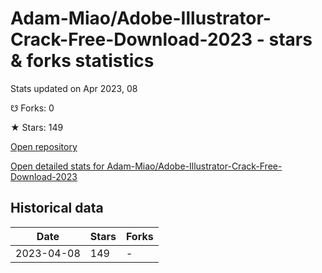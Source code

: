 # Adam-Miao/Adobe-Illustrator-Crack-Free-Download-2023 - stars & forks statistics

Stats updated on Apr 2023, 08

☋ Forks: 0

★ Stars: 149

[Open repository](https://github.com/Adam-Miao/Adobe-Illustrator-Crack-Free-Download-2023)

[Open detailed stats for Adam-Miao/Adobe-Illustrator-Crack-Free-Download-2023](https://reviewgithub.com/rep/Adam-Miao/Adobe-Illustrator-Crack-Free-Download-2023)

## Historical data
| Date | Stars | Forks |
|------|-------|-------|
| 2023-04-08 | 149 | - | 

